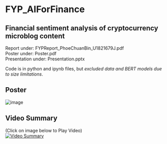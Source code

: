 # FYP_AIForFinance
## Financial sentiment analysis of cryptocurrency microblog content

Report under: FYPReport_PhoeChuanBin_U1821679J.pdf  
Poster under: Poster.pdf  
Presentation under: Presentation.pptx 

Code is in python and ipynb files, but _excluded data and BERT models due to size limitations_.

## Poster
![image](https://user-images.githubusercontent.com/35805397/160373887-ed11936d-0ad2-4b5b-93c0-7db0bee7c92d.png)

## Video Summary  
(Click on image below to Play Video)  
[![Video Summary](https://img.youtube.com/vi/gz9scGnIg-g/0.jpg)](https://youtu.be/gz9scGnIg-g)



